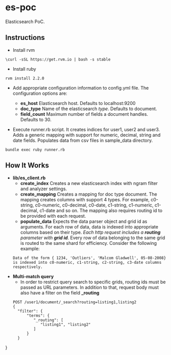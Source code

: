 # es-poc
Elasticsearch PoC.

## Instructions
* Install rvm

```
\curl -sSL https://get.rvm.io | bash -s stable
```
* Install ruby

```      
rvm install 2.2.0
```

* Add appropriate configuration information to config.yml file. The configuration options are:
  * __es_host__ Elasticsearch host. Defaults to localhost:9200
  * __doc_type__ Name of the elasticsearch _type_. Defaults to document.
  * __field_count__ Maximum number of fields a document handles. Defaults to 30. 
  

* Execute runner.rb script. It creates indices for user1, user2 and user3. Adds a generic mapping with support for numeric, decimal, string and date fields. Populates data from csv files in sample_data directory.

```
bundle exec ruby runner.rb
```

## How It Works

* __lib/es_client.rb__ 
  * __create_index__ Creates a new elasticsearch index with ngram filter and analyzer settings.
  * __create_mapping__ Creates a mapping for doc type document. The mapping creates columns with support 4 types. For example, c0-string, c0-numeric, c0-decimal, c0-date, c1-string, c1-numeric, c1-decimal, c1-date and so on. The mapping also requires routing id to be provided with each request.  
  * __populate_data__ Expects the data parser object and grid id as arguments. For each row of data, data is indexed into appropriate columns based on their type. _Each http request includes a **routing** parameter with **grid id**_. Every row of data belonging to the same grid is routed to the same shard for efficiency. Consider the following example:
  ```
  Data of the form { 1234, 'Outliers', 'Malcom Gladwell', 05-08-2008} is indexed into c0-numeric, c1-string, c2-string, c3-date columns respectively.
  ```
* __Multi-match query__
  * In order to restrict query search to specific grids, routing ids must be passed as URL parameters. In addition to that, request body must also have a filter on the field **_routing**
  ```
  POST /user1/document/_search?routing=listing1,listing2
  {
    "filter": {
        "terms": {
           "_routing": [
              "listing1", "listing2"
           ]
        }
    }
}
```
